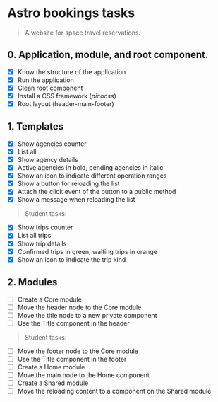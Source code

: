 # Astro bookings tasks

> A website for space travel reservations.

## 0. Application, module, and root component.

- [x] Know the structure of the application
- [x] Run the application
- [x] Clean root component
- [x] Install a CSS framework (_picocss_)
- [x] Root layout (header-main-footer)

## 1. Templates

- [x] Show agencies counter
- [x] List all
- [x] Show agency details
- [x] Active agencies in bold, pending agencies in italic
- [x] Show an icon to indicate different operation ranges
- [x] Show a button for reloading the list
- [x] Attach the click event of the button to a public method
- [x] Show a message when reloading the list

> Student tasks:

- [x] Show trips counter
- [x] List all trips
- [x] Show trip details
- [x] Confirmed trips in green, waiting trips in orange
- [x] Show an icon to indicate the trip kind

## 2. Modules

- [ ] Create a Core module
- [ ] Move the header node to the Core module
- [ ] Move the title node to a new private component
- [ ] Use the Title component in the header

> Student tasks:

- [ ] Move the footer node to the Core module
- [ ] Use the Title component in the footer
- [ ] Create a Home module
- [ ] Move the main node to the Home component
- [ ] Create a Shared module
- [ ] Move the reloading content to a component on the Shared module
